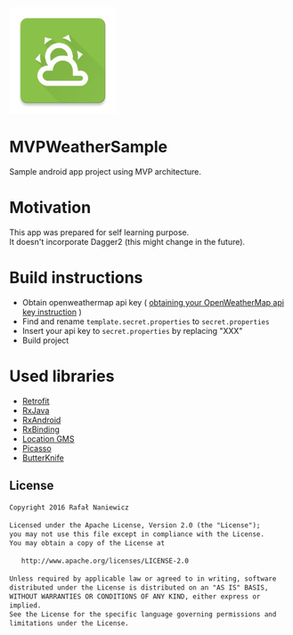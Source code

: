 ![app icon](https://raw.githubusercontent.com/freszu/MVPWeatherSample/master/app/src/main/res/mipmap-xxxhdpi/ic_launcher.png)
# MVPWeatherSample
Sample android app project using MVP architecture.

# Motivation
This app was prepared for self learning purpose.</br>
It doesn't incorporate Dagger2 (this might change in the future).

# Build instructions
* Obtain openweathermap api key (
[obtaining your OpenWeatherMap api key instruction](http://openweathermap.org/appid#get)
)
* Find and rename ``template.secret.properties`` to ``secret.properties``
* Insert your api key to ``secret.properties`` by replacing "XXX"
* Build project

# Used libraries
* [Retrofit](http://square.github.io/retrofit/)
* [RxJava](https://github.com/ReactiveX/RxJava)
* [RxAndroid](https://github.com/ReactiveX/RxAndroid)
* [RxBinding](https://github.com/JakeWharton/RxBinding)
* [Location GMS](https://developers.google.com/android/reference/com/google/android/gms/location/package-summary)
* [Picasso](http://square.github.io/picasso/)
* [ButterKnife](http://jakewharton.github.io/butterknife/)

## License


    Copyright 2016 Rafał Naniewicz

    Licensed under the Apache License, Version 2.0 (the "License");
    you may not use this file except in compliance with the License.
    You may obtain a copy of the License at

       http://www.apache.org/licenses/LICENSE-2.0

    Unless required by applicable law or agreed to in writing, software
    distributed under the License is distributed on an "AS IS" BASIS,
    WITHOUT WARRANTIES OR CONDITIONS OF ANY KIND, either express or implied.
    See the License for the specific language governing permissions and
    limitations under the License.
